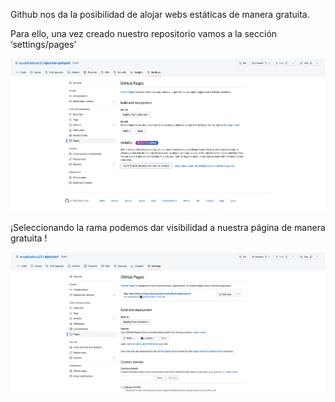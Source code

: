 Github nos da la posibilidad de alojar webs estáticas de manera gratuita.

Para ello, una vez creado nuestro repositorio vamos a la sección ‘settings/pages’

![Untitled](recursos/Untitled1.png)

¡Seleccionando la rama podemos dar visibilidad a nuestra página de manera gratuita !

![Untitled](recursos/Untitled2.png)
